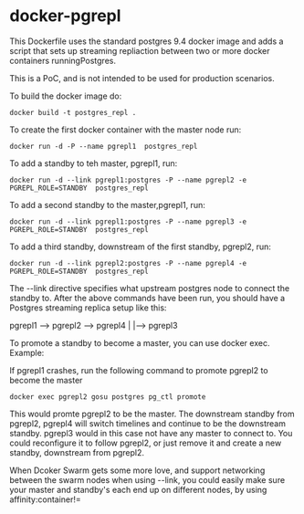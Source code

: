 # docker-pgrepl

This Dockerfile uses the standard postgres 9.4 docker image and adds a script that sets up streaming repliaction between two or more docker containers runningPostgres.

This is a PoC, and is not intended to be used for production scenarios. 

To build the docker image do:

    docker build -t postgres_repl .

To create the first docker container with the master node run:

    docker run -d -P --name pgrepl1  postgres_repl 

To add a standby to teh master, pgrepl1, run:

    docker run -d --link pgrepl1:postgres -P --name pgrepl2 -e PGREPL_ROLE=STANDBY  postgres_repl

To add a second standby to the master,pgrepl1, run:

    docker run -d --link pgrepl1:postgres -P --name pgrepl3 -e PGREPL_ROLE=STANDBY  postgres_repl

To add a third standby, downstream of the first standby, pgrepl2, run:

    docker run -d --link pgrepl2:postgres -P --name pgrepl4 -e PGREPL_ROLE=STANDBY  postgres_repl

The --link directive specifies what upstream postgres node to connect the standby to. 
After the above commands have been run, you should have a Postgres streaming replica setup like this:

 pgrepl1 --> pgrepl2 --> pgrepl4
         |
         |--> pgrepl3

To promote a standby to become a master, you can use docker exec. Example:

If pgrepl1 crashes, run the following command to promote pgrepl2 to become the master
  
    docker exec pgrepl2 gosu postgres pg_ctl promote

This would promte pgrepl2 to be the master. The downstream standby from pgrepl2, pgrepl4 will switch timelines and continue to be the downstream standby. 
pgrepl3 would in this case not have any master to connect to. You could reconfigure it to follow pgrepl2, or just remove it and create a new standby, downstream from pgrepl2.

When Dcoker Swarm gets some more love, and support networking between the swarm nodes when using --link, you could easily make sure your master and standby's each end up on different nodes, by using affinity:container!=<upstream master name>





